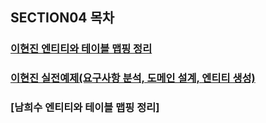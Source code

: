 ## SECTION04 목차

### [이현진 엔티티와 테이블 맵핑 정리](./leehyeonjin/README.md)
### [이현진 실전예제(요구사항 분석, 도메인 설계, 엔티티 생성)](./leehyeonjin/PRACTICE.md)
### [남희수 엔티티와 테이블 맵핑 정리]